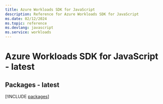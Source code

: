 ```yaml
---
title: Azure Workloads SDK for JavaScript
description: Reference for Azure Workloads SDK for JavaScript
ms.date: 02/12/2024
ms.topic: reference
ms.devlang: javascript
ms.service: workloads
---
```

# Azure Workloads SDK for JavaScript - latest
## Packages - latest
[!INCLUDE [packages](workloads-index.md)]